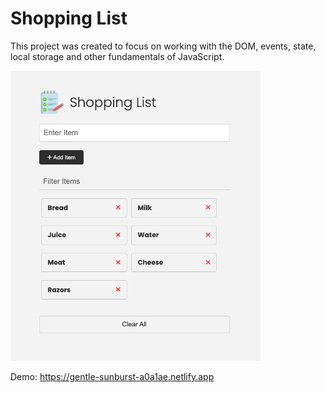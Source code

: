 # Shopping List

This project was created to focus on working with the DOM, events, state, local storage and other fundamentals of JavaScript.

<img src="img/screen.png" width="400">

Demo: https://gentle-sunburst-a0a1ae.netlify.app
